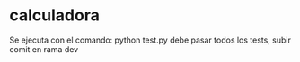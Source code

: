 # calculadora
Se ejecuta con el comando: python test.py debe pasar todos los tests, subir comit en rama dev
